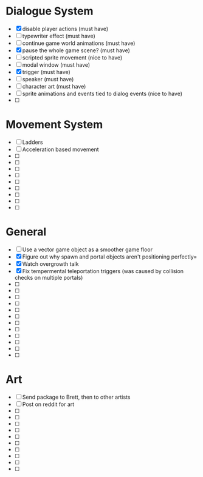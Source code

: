 # Dialogue System

- [x] disable player actions (must have)
- [ ] typewriter effect (must have)
- [ ] continue game world animations (must have)
- [x] pause the whole game scene? (must have)
- [ ] scripted sprite movement (nice to have)
- [ ] modal window (must have)
- [x] trigger (must have)
- [ ] speaker (must have)
- [ ] character art (must have)
- [ ] sprite animations and events tied to dialog events (nice to have)
- [ ] 

# Movement System

- [ ] Ladders
- [ ] Acceleration based movement
- [ ] 
- [ ] 
- [ ] 
- [ ] 
- [ ] 
- [ ] 
- [ ] 
- [ ] 
- [ ] 

# General

- [ ] Use a vector game object as a smoother game floor
- [x] Figure out why spawn and portal objects aren't positioning perfectly=
- [x] Watch overgrowth talk
- [x] Fix tempermental teleportation triggers (was caused by collision checks on multiple portals)
- [ ] 
- [ ] 
- [ ] 
- [ ] 
- [ ] 
- [ ] 
- [ ] 
- [ ] 
- [ ] 
- [ ] 
- [ ] 
- [ ] 

# Art

- [ ] Send package to Brett, then to other artists
- [ ] Post on reddit for art
- [ ] 
- [ ] 
- [ ] 
- [ ] 
- [ ] 
- [ ] 
- [ ] 
- [ ] 
- [ ] 
- [ ] 